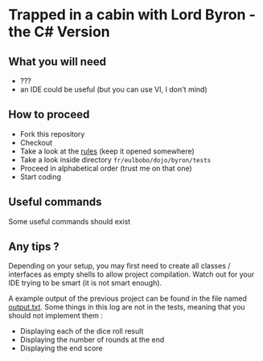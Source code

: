 # Trapped in a cabin with Lord Byron - the C# Version

## What you will need
- ???
- an IDE could be useful (but you can use VI, I don't mind)

## How to proceed
- Fork this repository
- Checkout
- Take a look at the [rules](../Rules.md) (keep it opened somewhere)
- Take a look inside directory `fr/eulbobo/dojo/byron/tests`
- Proceed in alphabetical order (trust me on that one)
- Start coding

## Useful commands
Some useful commands should exist

## Any tips ?
Depending on your setup, you may first need to create all classes / interfaces as empty shells to allow project compilation. Watch out for your IDE trying to be smart (it is not smart enough).

A example output of the previous project can be found in the file named [output.txt](output.txt).
Some things in this log are not in the tests, meaning that you should not implement them :
- Displaying each of the dice roll result
- Displaying the number of rounds at the end
- Displaying the end score